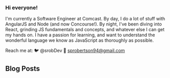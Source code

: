 ### Hi everyone! 

I'm currently a Software Engineer at Comcast. By day, I do a lot of stuff with AngularJS and Node (and now Concourse!).  By night, I've been diving into React, grinding JS fundamentals and concepts, and whatever else I can get my hands on.  I have a passion for learning, and want to understand the wonderful language we know as JavaScript as thoroughly as possible.

Reach me at:
🐦 @srobDev
📧 sprobertson94@gmail.com

## Blog Posts
<!-- HASHNODE: START --> 

<!-- HASHNODE: END -->
<!--
**sRobDev/sRobDev** is a ✨ _special_ ✨ repository because its `README.md` (this file) appears on your GitHub profile.

Here are some ideas to get you started:

- 🔭 I’m currently working on ...
- 🌱 I’m currently learning ...
- 👯 I’m looking to collaborate on ...
- 🤔 I’m looking for help with ...
- 💬 Ask me about ...
- 📫 How to reach me: ...
- 😄 Pronouns: ...
- ⚡ Fun fact: ...
-->

